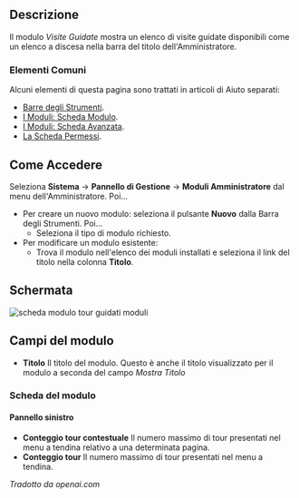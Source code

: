 <!-- Filename: Help4.x:Admin_Modules:_Tours_Menu / Display title: Moduli: Visite Guidate -->
## Descrizione

Il modulo *Visite Guidate* mostra un elenco di visite guidate disponibili come un elenco a discesa nella barra del titolo dell'Amministratore.

### Elementi Comuni

Alcuni elementi di questa pagina sono trattati in articoli di Aiuto separati:

* [Barre degli Strumenti](jdocmanual?article=help/common-elements/toolbars).
* [I Moduli: Scheda Modulo](jdocmanual?article=help/modules/modules-module-tab).
* [I Moduli: Scheda Avanzata](jdocmanual?article=help/modules/modules-advanced-tab).
* [La Scheda Permessi](jdocmanual?article=help/common-elements/edit-permissions).

## Come Accedere

Seleziona **Sistema** → **Pannello di Gestione** → **Moduli Amministratore** dal menu 
dell'Amministratore. Poi...

- Per creare un nuovo modulo: seleziona il pulsante **Nuovo** dalla Barra degli Strumenti. Poi...
  - Seleziona il tipo di modulo richiesto.
- Per modificare un modulo esistente:
  - Trova il modulo nell'elenco dei moduli installati e seleziona il link del titolo 
  nella colonna **Titolo**.

## Schermata

![scheda modulo tour guidati moduli](../../../it/images/modules-admin/modules-guided-tours-module-tab.png)
## Campi del modulo

- **Titolo** Il titolo del modulo. Questo è anche il titolo visualizzato per il 
  modulo a seconda del campo *Mostra Titolo*

### Scheda del modulo

#### Pannello sinistro

- **Conteggio tour contestuale** Il numero massimo di tour presentati nel 
  menu a tendina relativo a una determinata pagina.
- **Conteggio tour** Il numero massimo di tour presentati nel menu a tendina.

*Tradotto da openai.com*
